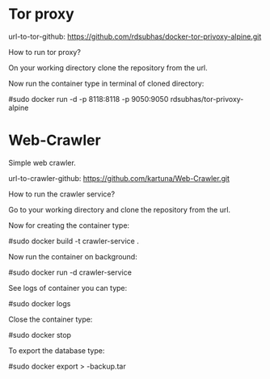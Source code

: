# Tor proxy

url-to-tor-github: https://github.com/rdsubhas/docker-tor-privoxy-alpine.git

How to run tor proxy?

On your working directory clone the repository from the url.

Now run the container type in terminal of cloned directory: 

#sudo docker run -d -p 8118:8118 -p 9050:9050 rdsubhas/tor-privoxy-alpine

# Web-Crawler
Simple web crawler.

url-to-crawler-github: https://github.com/kartuna/Web-Crawler.git

How to run the crawler service?

Go to your working directory and clone the repository from the url.

Now for creating the container type:

#sudo docker build -t crawler-service .

Now run the container on background:

#sudo docker run -d crawler-service

See logs of container you can type:

#sudo docker logs <container-name>

Close the container type: 

#sudo docker stop <container-name>

To export the database type:

#sudo docker export <container-id> > <container-id>-backup.tar
